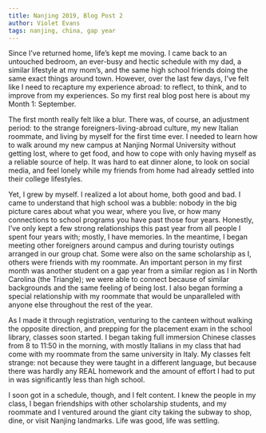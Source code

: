 ```yaml
---
title: Nanjing 2019, Blog Post 2
author: Violet Evans
tags: nanjing, china, gap year
---
```


Since I’ve returned home, life’s kept me moving. I came back to an untouched bedroom, an ever-busy and hectic schedule with my dad, a similar lifestyle at my mom’s, and the same high school friends doing the same exact things around town. However, over the last few days, I’ve felt like I need to recapture my experience abroad: to reflect, to think, and to improve from my experiences. So my first real blog post here is about my Month 1: September.

The first month really felt like a blur. There was, of course, an adjustment period: to the strange foreigners-living-abroad culture, my new Italian roommate, and living by myself for the first time ever. I needed to learn how to walk around my new campus at Nanjing Normal University without getting lost, where to get food, and how to  cope with only having myself as a reliable source of help. It was hard to eat dinner alone, to look on social media, and feel lonely while my friends from home had already settled into their college lifestyles.


Yet, I grew by myself. I realized a lot about home, both good and bad. I came to understand that high school was a bubble: nobody in the big picture cares about what you wear, where you live, or how many connections to school programs you have past those four years. Honestly, I’ve only kept a few strong relationships this past year from all people I spent four years with; mostly, I have memories. In the meantime, I began meeting other foreigners around campus and during touristy outings arranged in our group chat. Some were also on the same scholarship as I, others were friends with my roommate. An important person in my first month was another student on a gap year from a similar region as I in North Carolina (the Triangle); we were able to connect because of similar backgrounds and the same feeling of being lost. I also began forming a special relationship with my roommate that would be unparalleled with anyone else throughout the rest of the year.

As I made it through registration, venturing to the canteen without walking the opposite direction, and prepping for the placement exam in the school library, classes soon started. I began taking full immersion Chinese classes from 8 to 11:50 in the morning, with mostly Italians in my class that had come with my roommate from the same university in Italy. My classes felt strange: not because they were taught in a different language, but because there was hardly any REAL homework and the amount of effort I had to put in was significantly less than high school. 

I soon got in a schedule, though, and I felt content. I knew the people in my class, I began friendships with other scholarship students, and my roommate and I ventured around the giant city taking the subway to shop, dine, or visit Nanjing landmarks. Life was good, life was settling.